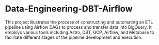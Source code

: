 # Data-Engineering-DBT-Airflow
This project illustrates the process of constructing and automating an ETL pipeline using Airflow DAGs to process and transfer data into BigQuery. It employs various tools including Astro, DBT, GCP, Airflow, and Metabase to facilitate different stages of the pipeline development and execution.
